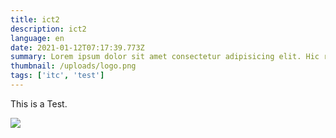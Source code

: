 ```yaml
---
title: ict2
description: ict2
language: en
date: 2021-01-12T07:17:39.773Z
summary: Lorem ipsum dolor sit amet consectetur adipisicing elit. Hic rerum earum quos explicabo suscipit maxime iste qui nihil. Reiciendis asperiores minus necessitatibus
thumbnail: /uploads/logo.png
tags: ['itc', 'test']
---
```

This is a Test.


![](/uploads/logo.png)